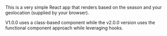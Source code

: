 This is a very simple React app that renders based on the season and your geolocation (supplied by your browser).

V1.0.0 uses a class-based component while the v2.0.0 version uses the functional component approach while leveraging hooks.
